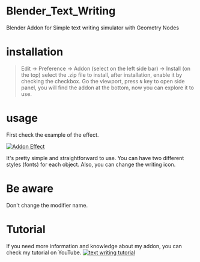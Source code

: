 # Blender_Text_Writing
Blender Addon for Simple text writing simulator with Geometry Nodes

# installation
> Edit -> Preference -> Addon (select on the left side bar) -> Install (on the top)
select the .zip file to install, after installation, enable it by checking the checkbox.
Go the viewport, press `N` key to open side panel, you will find the addon at the bottom, now you can explore it to use.

# usage
First check the example of the effect. 

[![Addon Effect](http://img.youtube.com/vi/jEz0FAp4ui0/0.jpg)](https://www.youtube.com/watch?v=jEz0FAp4ui0)

It's pretty simple and straightforward to use. You can have two different styles (fonts) for each object. Also, you can change the writing icon.
   
# Be aware

Don't change the modifier name.

# Tutorial
If you need more information and knowledge about my addon, you can check my tutorial on YouTube.
[![text writing tutorial](https://img.youtube.com/vi/I4akOFqOvq8/default.jpg)](https://youtu.be/I4akOFqOvq8)
